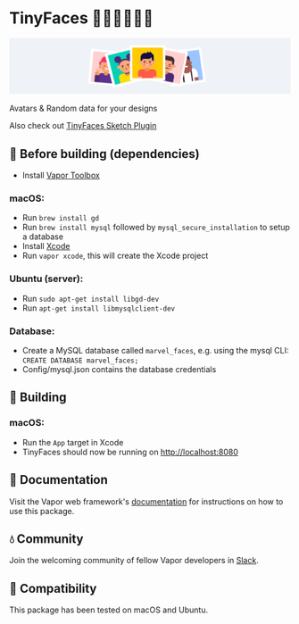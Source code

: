 # TinyFaces 👦🏼👨🏾👩🏻

<img src="/Public/images/github-header.png?raw=true" width="888">

Avatars & Random data for your designs

Also check out [TinyFaces Sketch Plugin](https://github.com/maximedegreve/TinyFaces-Sketch-Plugin)

## 🤖 Before building (dependencies)

* Install [Vapor Toolbox](https://github.com/vapor/toolbox)

### macOS:
* Run ```brew install gd```
* Run ```brew install mysql``` followed by ```mysql_secure_installation``` to setup a database
* Install [Xcode](https://developer.apple.com/xcode/)
* Run ```vapor xcode```, this will create the Xcode project


### Ubuntu (server):
* Run ```sudo apt-get install libgd-dev```
* Run ```apt-get install libmysqlclient-dev```

### Database:
* Create a MySQL database called ```marvel_faces```, e.g. using the mysql CLI: ```CREATE DATABASE marvel_faces;```
* Config/mysql.json contains the database credentials

## 🚧 Building

### macOS:
* Run the ```App``` target in Xcode
* TinyFaces should now be running on [http://localhost:8080](http://localhost:8080)

## 📖 Documentation

Visit the Vapor web framework's [documentation](http://docs.vapor.codes) for instructions on how to use this package.

## 💧 Community

Join the welcoming community of fellow Vapor developers in [Slack](http://vapor.team).

## 🔧 Compatibility

This package has been tested on macOS and Ubuntu.

